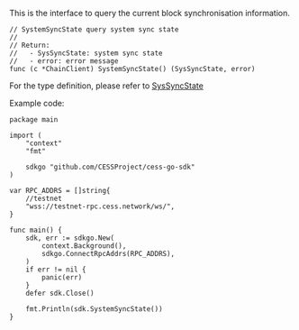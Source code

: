This is the interface to query the current block synchronisation information.

```golang
// SystemSyncState query system sync state
//
// Return:
//   - SysSyncState: system sync state
//   - error: error message
func (c *ChainClient) SystemSyncState() (SysSyncState, error)
```

For the type definition, please refer to [SysSyncState](../chain_type.md#SysSyncState)

Example code:
```golang
package main

import (
	"context"
	"fmt"

	sdkgo "github.com/CESSProject/cess-go-sdk"
)

var RPC_ADDRS = []string{
	//testnet
	"wss://testnet-rpc.cess.network/ws/",
}

func main() {
	sdk, err := sdkgo.New(
		context.Background(),
		sdkgo.ConnectRpcAddrs(RPC_ADDRS),
	)
	if err != nil {
		panic(err)
	}
	defer sdk.Close()

	fmt.Println(sdk.SystemSyncState())
}
```